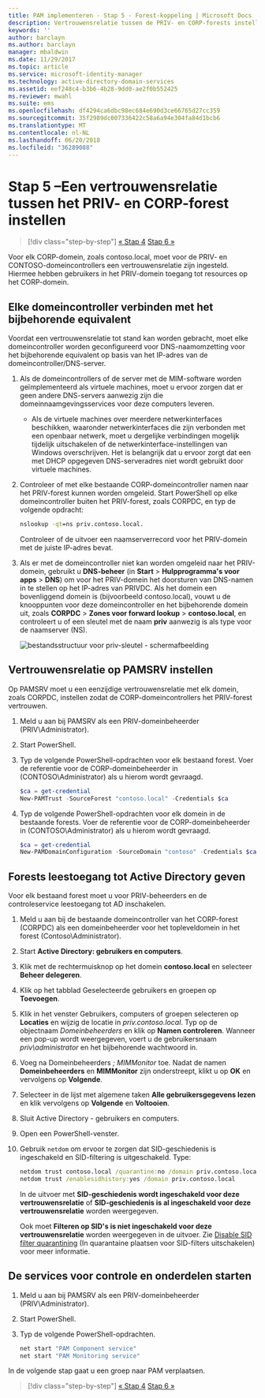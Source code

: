 ```yaml
---
title: PAM implementeren - Stap 5 - Forest-koppeling | Microsoft Docs
description: Vertrouwensrelatie tussen de PRIV- en CORP-forests instellen zodat bevoegde gebruikers in PRIV nog steeds toegang hebben tot resources in CORP.
keywords: ''
author: barclayn
ms.author: barclayn
manager: mbaldwin
ms.date: 11/29/2017
ms.topic: article
ms.service: microsoft-identity-manager
ms.technology: active-directory-domain-services
ms.assetid: eef248c4-b3b6-4b28-9dd0-ae2f0b552425
ms.reviewer: mwahl
ms.suite: ems
ms.openlocfilehash: df4294ca6dbc98ec684e690d3ce66765d27cc359
ms.sourcegitcommit: 35f2989dc007336422c58a6a94e304fa84d1bcb6
ms.translationtype: MT
ms.contentlocale: nl-NL
ms.lasthandoff: 06/20/2018
ms.locfileid: "36289088"
---
```

# <a name="step-5--establish-trust-between-priv-and-corp-forests"></a>Stap 5 –Een vertrouwensrelatie tussen het PRIV- en CORP-forest instellen

> [!div class="step-by-step"]
> [« Stap 4](step-4-install-mim-components-on-pam-server.md)
> [Stap 6 »](step-6-transition-group-to-pam.md)

Voor elk CORP-domein, zoals contoso.local, moet voor de PRIV- en CONTOSO-domeincontrollers een vertrouwensrelatie zijn ingesteld. Hiermee hebben gebruikers in het PRIV-domein toegang tot resources op het CORP-domein.

## <a name="connect-each-domain-controller-to-its-counterpart"></a>Elke domeincontroller verbinden met het bijbehorende equivalent

Voordat een vertrouwensrelatie tot stand kan worden gebracht, moet elke domeincontroller worden geconfigureerd voor DNS-naamomzetting voor het bijbehorende equivalent op basis van het IP-adres van de domeincontroller/DNS-server.

1.  Als de domeincontrollers of de server met de MIM-software worden geïmplementeerd als virtuele machines, moet u ervoor zorgen dat er geen andere DNS-servers aanwezig zijn die domeinnaamgevingsservices voor deze computers leveren.
    - Als de virtuele machines over meerdere netwerkinterfaces beschikken, waaronder netwerkinterfaces die zijn verbonden met een openbaar netwerk, moet u dergelijke verbindingen mogelijk tijdelijk uitschakelen of de netwerkinterface-instellingen van Windows overschrijven. Het is belangrijk dat u ervoor zorgt dat een met DHCP opgegeven DNS-serveradres niet wordt gebruikt door virtuele machines.

2.  Controleer of met elke bestaande CORP-domeincontroller namen naar het PRIV-forest kunnen worden omgeleid. Start PowerShell op elke domeincontroller buiten het PRIV-forest, zoals CORPDC, en typ de volgende opdracht:

    ```cmd
    nslookup -qt=ns priv.contoso.local.
    ```
    Controleer of de uitvoer een naamserverrecord voor het PRIV-domein met de juiste IP-adres bevat.

3.  Als er met de domeincontroller niet kan worden omgeleid naar het PRIV-domein, gebruikt u **DNS-beheer** (in **Start** > **Hulpprogramma's voor apps** > **DNS**) om voor het PRIV-domein het doorsturen van DNS-namen in te stellen op het IP-adres van PRIVDC. Als het domein een bovenliggend domein is (bijvoorbeeld contoso.local), vouwt u de knooppunten voor deze domeincontroller en het bijbehorende domein uit, zoals **CORPDC** > **Zones voor forward lookup** > **contoso.local**, en controleert u of een sleutel met de naam **priv** aanwezig is als type voor de naamserver (NS).

    ![bestandsstructuur voor priv-sleutel - schermafbeelding](./media/PAM_GS_DNS_Manager.png)

## <a name="establish-trust-on-pamsrv"></a>Vertrouwensrelatie op PAMSRV instellen

Op PAMSRV moet u een eenzijdige vertrouwensrelatie met elk domein, zoals CORPDC, instellen zodat de CORP-domeincontrollers het PRIV-forest vertrouwen.

1. Meld u aan bij PAMSRV als een PRIV-domeinbeheerder (PRIV\Administrator).

2.  Start PowerShell.

3.  Typ de volgende PowerShell-opdrachten voor elk bestaand forest. Voer de referentie voor de CORP-domeinbeheerder in (CONTOSO\Administrator) als u hierom wordt gevraagd.

    ```PowerShell
    $ca = get-credential
    New-PAMTrust -SourceForest "contoso.local" -Credentials $ca
    ```

4.  Typ de volgende PowerShell-opdrachten voor elk domein in de bestaande forests. Voer de referentie voor de CORP-domeinbeheerder in (CONTOSO\Administrator) als u hierom wordt gevraagd.

    ```PowerShell
    $ca = get-credential
    New-PAMDomainConfiguration -SourceDomain "contoso" -Credentials $ca
    ```

## <a name="give-forests-read-access-to-active-directory"></a>Forests leestoegang tot Active Directory geven

Voor elk bestaand forest moet u voor PRIV-beheerders en de controleservice leestoegang tot AD inschakelen.

1. Meld u aan bij de bestaande domeincontroller van het CORP-forest (CORPDC) als een domeinbeheerder voor het topleveldomein in het forest (Contoso\Administrator).  
2. Start **Active Directory: gebruikers en computers**.  
3. Klik met de rechtermuisknop op het domein **contoso.local** en selecteer **Beheer delegeren**.  
4. Klik op het tabblad Geselecteerde gebruikers en groepen op **Toevoegen**.  
5. Klik in het venster Gebruikers, computers of groepen selecteren op **Locaties** en wijzig de locatie in *priv.contoso.local*.  Typ op de objectnaam *Domeinbeheerders* en klik op **Namen controleren**. Wanneer een pop-up wordt weergegeven, voert u de gebruikersnaam *priv\administrator* en het bijbehorende wachtwoord in.  
6. Voeg na Domeinbeheerders *; MIMMonitor* toe. Nadat de namen **Domeinbeheerders** en **MIMMonitor** zijn onderstreept, klikt u op **OK** en vervolgens op **Volgende**.  
7. Selecteer in de lijst met algemene taken **Alle gebruikersgegevens lezen** en klik vervolgens op **Volgende** en **Voltooien**.  
8. Sluit Active Directory - gebruikers en computers.

9. Open een PowerShell-venster.
10. Gebruik `netdom` om ervoor te zorgen dat SID-geschiedenis is ingeschakeld en SID-filtering is uitgeschakeld. Type:
    ```cmd
    netdom trust contoso.local /quarantine:no /domain priv.contoso.local
    netdom trust /enablesidhistory:yes /domain priv.contoso.local
    ```
    In de uitvoer met **SID-geschiedenis wordt ingeschakeld voor deze vertrouwensrelatie** of **SID-geschiedenis is al ingeschakeld voor deze vertrouwensrelatie** worden weergegeven.

    Ook moet **Filteren op SID's is niet ingeschakeld voor deze vertrouwensrelatie** worden weergegeven in de uitvoer. Zie [Disable SID filter quarantining](http://technet.microsoft.com/library/cc772816.aspx) (In quarantaine plaatsen voor SID-filters uitschakelen) voor meer informatie.

## <a name="start-the-monitoring-and-component-services"></a>De services voor controle en onderdelen starten

1.  Meld u aan bij PAMSRV als een PRIV-domeinbeheerder (PRIV\Administrator).

2.  Start PowerShell.

3.  Typ de volgende PowerShell-opdrachten.

    ```cmd
    net start "PAM Component service"
    net start "PAM Monitoring service"
    ```

In de volgende stap gaat u een groep naar PAM verplaatsen.

> [!div class="step-by-step"]
> [« Stap 4](step-4-install-mim-components-on-pam-server.md)
> [Stap 6 »](step-6-transition-group-to-pam.md)
